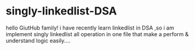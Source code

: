 # singly-linkedlist-DSA
hello GiutHub family! i have recently learn linkedlist in DSA ,so i am  implement singly linkedlist all operation in one file that make a perform &amp; understand  logic easily....
